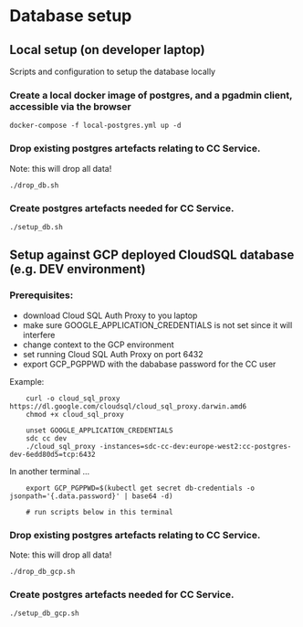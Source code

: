 # Database setup

## Local setup (on developer laptop)

Scripts and configuration to setup the database locally

### Create a local docker image of postgres, and a pgadmin client, accessible via the browser

```
docker-compose -f local-postgres.yml up -d
```

### Drop existing postgres artefacts relating to CC Service.

Note: this will drop all data!

```
./drop_db.sh
```

### Create postgres artefacts needed for CC Service.

```
./setup_db.sh
```

## Setup against GCP deployed CloudSQL database (e.g. DEV environment)

### Prerequisites:

- download Cloud SQL Auth Proxy to you laptop
- make sure GOOGLE_APPLICATION_CREDENTIALS is not set since it will interfere
- change context to the GCP environment
- set running Cloud SQL Auth Proxy on port 6432
- export GCP_PGPPWD with the dababase password for the CC user

Example:
```
    curl -o cloud_sql_proxy https://dl.google.com/cloudsql/cloud_sql_proxy.darwin.amd6
    chmod +x cloud_sql_proxy

    unset GOOGLE_APPLICATION_CREDENTIALS
    sdc cc dev
    ./cloud_sql_proxy -instances=sdc-cc-dev:europe-west2:cc-postgres-dev-6edd80d5=tcp:6432 
```

In another terminal ...
   
```
    export GCP_PGPPWD=$(kubectl get secret db-credentials -o jsonpath='{.data.password}' | base64 -d)

    # run scripts below in this terminal
```

### Drop existing postgres artefacts relating to CC Service.

Note: this will drop all data!

```
./drop_db_gcp.sh
```

### Create postgres artefacts needed for CC Service.

```
./setup_db_gcp.sh
```


